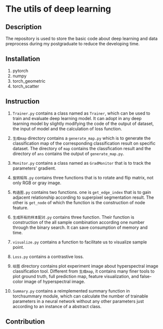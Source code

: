 # The utils of deep learning
## Description
The repository is used to store the basic code about deep learning and data preprocess during my postgraduate to reduce the developing time.
## Installation
1. pytorch  
2. numpy  
3. torch_geometric  
4. torch_scatter

## Instruction
1. `Trainer.py` contains a class named as `Trainer`, which can be used to train and evaluate deep learning model. It can adopt in any deep learning model by slightly modifying the code of the output of dataset, the input of model and the calculation of loss function.

2. `生成map` directory contains a `generate_map.py` which is to generate the classification map of the corresponding classification result on specific dataset. The directory of `map` contains the classfication result and the directory of `ans` contains the output of `generate_map.py`.

3. `Monitor.py` contains a class named as `GradMonitor` that is to track the parameters' gradient.

4. `旋转矩阵.py` contains three functions that is to rotate and flip matrix, not only RGB or gray image.

5. `构造图.py` contains two functions. one is `get_edge_index` that is to gain adjacent relationship according to superpixel segmentation result. The other is `get_node` of which the function is the construction of node feature.

6. `生成所有的样本配对.py` contains three function. Their function is construction of the all sample combination according one number through the binary search. It can save consumption of memory and time.

7. `visualize.py` contains a function to facilitate us to visualize sample point.

8. `Loss.py` contains a contrastive loss.
9. `绘图` directory contains plot experiment image about hyperspectral image classification tool. Different from `生成map`, it contains many finer tools to plot ground truth, full prediction map, feature visualization, and false-color image of hyperspectral image.
10. `Summary.py` contains a reimplemented summary function in torchsummary module, which can calculate the number of trainable parameters in a neural network without any other parameters just according to an instance of a abstract class.
## Contribution
